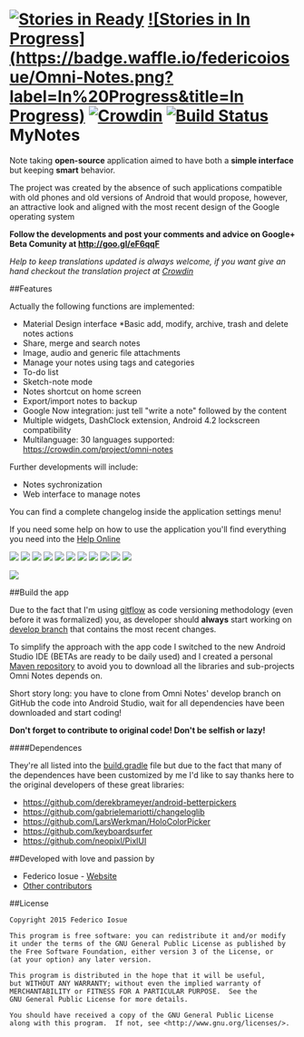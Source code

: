 [![Stories in Ready](https://badge.waffle.io/federicoiosue/Omni-Notes.png?label=ready&title=Ready)](https://waffle.io/federicoiosue/Omni-Notes)
[![Stories in In Progress](https://badge.waffle.io/federicoiosue/Omni-Notes.png?label=In%20Progress&title=In Progress)](https://waffle.io/federicoiosue/Omni-Notes)
[![Crowdin](https://d322cqt584bo4o.cloudfront.net/omni-notes/localized.png)](https://crowdin.com/project/omni-notes)
[![Build Status](https://travis-ci.org/federicoiosue/Omni-Notes.svg?branch=develop)](https://travis-ci.org/federicoiosue/Omni-Notes)
MyNotes
==========

Note taking <b>open-source</b> application aimed to have both a <b>simple interface</b> but keeping <b>smart</b> behavior.

The project was created by the absence of such applications compatible with old phones and old versions of Android that would propose, however, an attractive look and aligned with the most recent design of the Google operating system


**Follow the developments and post your comments and advice on Google+ Beta Comunity at http://goo.gl/eF6qqF**

*Help to keep translations updated is always welcome, if you want give an hand checkout the translation project at [Crowdin][2]*

##Features

Actually the following functions are implemented:

* Material Design interface
*Basic add, modify, archive, trash and delete notes actions
* Share, merge and search notes
* Image, audio and generic file attachments
* Manage your notes using tags and categories
* To-do list
* Sketch-note mode
* Notes shortcut on home screen
* Export/import notes to backup
* Google Now integration: just tell "write a note" followed by the content
* Multiple widgets, DashClock extension, Android 4.2 lockscreen compatibility
* Multilanguage: 30 languages supported: https://crowdin.com/project/omni-notes


Further developments will include:

* Notes sychronization
* Web interface to manage notes

You can find a complete changelog inside the application settings menu!

If you need some help on how to use the application you'll find everything you need into the [Help Online](etc/help/help.md)

![](https://raw.githubusercontent.com/federicoiosue/Omni-Notes/develop/etc/play_store_pics/02.png)
![](https://raw.githubusercontent.com/federicoiosue/Omni-Notes/develop/etc/play_store_pics/03.png)
![](https://raw.githubusercontent.com/federicoiosue/Omni-Notes/develop/etc/play_store_pics/04.png)
![](https://raw.githubusercontent.com/federicoiosue/Omni-Notes/develop/etc/play_store_pics/05.png)
![](https://raw.githubusercontent.com/federicoiosue/Omni-Notes/develop/etc/play_store_pics/06.png)
![](https://raw.githubusercontent.com/federicoiosue/Omni-Notes/develop/etc/play_store_pics/07.png)
![](https://raw.githubusercontent.com/federicoiosue/Omni-Notes/develop/etc/play_store_pics/08.png)
![](https://raw.githubusercontent.com/federicoiosue/Omni-Notes/develop/etc/play_store_pics/09.png)
![](https://raw.githubusercontent.com/federicoiosue/Omni-Notes/develop/etc/play_store_pics/10.png)
![](https://raw.githubusercontent.com/federicoiosue/Omni-Notes/develop/etc/play_store_pics/11.png)
![](https://raw.githubusercontent.com/federicoiosue/Omni-Notes/develop/etc/play_store_pics/12.png)

[<img src="https://developer.android.com/images/brand/en_generic_rgb_wo_45.png">][1]


##Build the app

Due to the fact that I'm using [gitflow](https://github.com/nvie/gitflow) as code versioning methodology (even before it was formalized) you, as developer should **always** start working on [develop branch](https://github.com/federicoiosue/Omni-Notes/tree/develop) that contains the most recent changes.

To simplify the approach with the app code I switched to the new Android Studio IDE (BETAs are ready to be daily used) and I created a personal [Maven repository](https://github.com/federicoiosue/repository) to avoid you to download all the libraries and sub-projects Omni Notes depends on.

Short story long: you have to clone from Omni Notes' develop branch on GitHub the code into Android Studio, wait for all dependencies have been downloaded and start coding!

**Don't forget to contribute to original code! Don't be selfish or lazy!**

####Dependences

They're all listed into the [build.gradle](https://github.com/federicoiosue/Omni-Notes/blob/develop/omniNotes/build.gradle) file but due to the fact that many of the dependences have been customized by me I'd like to say thanks here to the original developers of these great libraries:

* https://github.com/derekbrameyer/android-betterpickers
* https://github.com/gabrielemariotti/changeloglib
* https://github.com/LarsWerkman/HoloColorPicker
* https://github.com/keyboardsurfer
* https://github.com/neopixl/PixlUI


##Developed with love and passion by


* Federico Iosue - [Website](http://www.iosue.it/federico)
* [Other contributors](https://github.com/federicoiosue/Omni-Notes/blob/master/contributors.md)



##License


    Copyright 2015 Federico Iosue

    This program is free software: you can redistribute it and/or modify
    it under the terms of the GNU General Public License as published by
    the Free Software Foundation, either version 3 of the License, or
    (at your option) any later version.

    This program is distributed in the hope that it will be useful,
    but WITHOUT ANY WARRANTY; without even the implied warranty of
    MERCHANTABILITY or FITNESS FOR A PARTICULAR PURPOSE.  See the
    GNU General Public License for more details.

    You should have received a copy of the GNU General Public License
    along with this program.  If not, see <http://www.gnu.org/licenses/>.





 [1]: https://play.google.com/store/apps/details?id=it.feio.android.omninotes
 [2]: https://crowdin.net/project/omni-notes/
